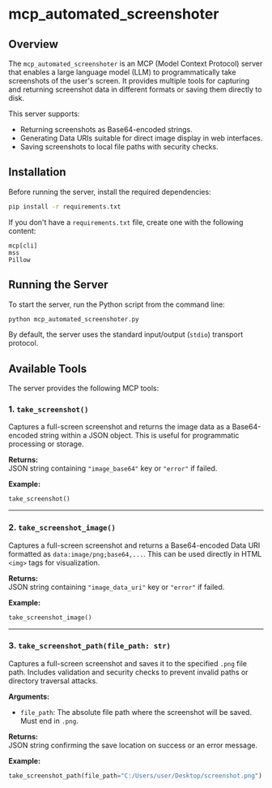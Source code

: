 # mcp_automated_screenshoter

## Overview

The `mcp_automated_screenshoter` is an MCP (Model Context Protocol) server that enables a large language model (LLM) to programmatically take screenshots of the user's screen. It provides multiple tools for capturing and returning screenshot data in different formats or saving them directly to disk.

This server supports:
- Returning screenshots as Base64-encoded strings.
- Generating Data URIs suitable for direct image display in web interfaces.
- Saving screenshots to local file paths with security checks.

## Installation

Before running the server, install the required dependencies:

```bash
pip install -r requirements.txt
```

If you don't have a `requirements.txt` file, create one with the following content:

```
mcp[cli]
mss
Pillow
```

## Running the Server

To start the server, run the Python script from the command line:

```bash
python mcp_automated_screenshoter.py
```

By default, the server uses the standard input/output (`stdio`) transport protocol.

## Available Tools

The server provides the following MCP tools:

### 1. `take_screenshot()`

Captures a full-screen screenshot and returns the image data as a Base64-encoded string within a JSON object. This is useful for programmatic processing or storage.

**Returns:**  
JSON string containing `"image_base64"` key or `"error"` if failed.

**Example:**
```python
take_screenshot()
```

---

### 2. `take_screenshot_image()`

Captures a full-screen screenshot and returns a Base64-encoded Data URI formatted as `data:image/png;base64,...`. This can be used directly in HTML `<img>` tags for visualization.

**Returns:**  
JSON string containing `"image_data_uri"` key or `"error"` if failed.

**Example:**
```python
take_screenshot_image()
```

---

### 3. `take_screenshot_path(file_path: str)`

Captures a full-screen screenshot and saves it to the specified `.png` file path. Includes validation and security checks to prevent invalid paths or directory traversal attacks.

**Arguments:**
- `file_path`: The absolute file path where the screenshot will be saved. Must end in `.png`.

**Returns:**  
JSON string confirming the save location on success or an error message.

**Example:**
```python
take_screenshot_path(file_path="C:/Users/user/Desktop/screenshot.png")
```